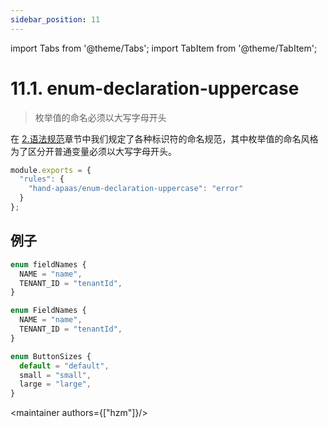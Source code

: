 ```yaml
---
sidebar_position: 11
---
```


import Tabs from '@theme/Tabs';
import TabItem from '@theme/TabItem';

# 11.1. enum-declaration-uppercase

> 枚举值的命名必须以大写字母开头

在 [2.语法规范](/docs/grammar-specification)章节中我们规定了各种标识符的命名规范，其中枚举值的命名风格为了区分开普通变量必须以大写字母开头。

```js
module.exports = {
  "rules": {
    "hand-apaas/enum-declaration-uppercase": "error"
  }
};
```

## 例子

<Tabs groupId="example">
<TabItem value="error" label="❌错误">

```ts
enum fieldNames {
  NAME = "name",
  TENANT_ID = "tenantId",
}
```
</TabItem>

<TabItem value="right" label="✅正确">

```ts
enum FieldNames {
  NAME = "name",
  TENANT_ID = "tenantId",
}

enum ButtonSizes {
  default = "default",
  small = "small",
  large = "large",
}
```
</TabItem>
</Tabs>

<maintainer authors={["hzm"]}/>

<comment/>

